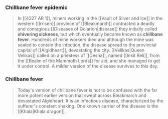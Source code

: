 ### Chillbane fever epidemic

> In [[4227 AR 1]], miners working in the [[Vault of Silver and Ice]] in the western [[Irrisen]] province of [[Bleakmarch]] contracted a deadly and contagious [[Diseases of Golarion|disease]] they initially called **shivering sickness**, but which eventually became known as **chillbane fever**. Hundreds of mine workers died and although the mine was sealed to contain the infection, the disease spread to the provincial capital of [[Algidheart]], devastating the city. [[Velikas|Queen Velikas]] called on a priestess of [[Desna]], named [[Inkit Reli]], from the [[Realm of the Mammoth Lords]] for aid, and she managed to get it under control. A milder version of the disease survives to this day.


### Chillbane fever

> Today's version of chillbane fever is not to be confused with the far more potent earlier version that swept across Bleakmarch and devastated Algidheart. It is an infectious disease, characterized by the sufferer's constant shaking. One known carrier of the disease is the [[Khala|Khala dragon]].







